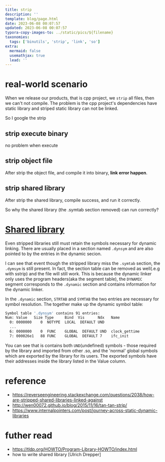 ```yaml
---
title: strip
description: ''
template: blog/page.html
date: 2023-06-08 00:07:57
updated: 2023-06-08 00:07:57
typora-copy-images-to: ../static/pics/${filename}
taxonomies:
  tags: ['binutils', 'strip', 'link', 'so']
extra:
  mermaid: false
  usemathjax: true
  lead: ''
---
```


# real-world scenario

When we release our products, that is cpp project, we `strip` all files, then we can't not compile. The problem is the cpp project's dependencies have static library and striped static library can not be linked.

So I google the strip

## strip execute binary
no problem when execute
## strip object file
After strip the object file, and compile it into binary, **link error happen**.
## strip shared library
After strip the shared library, compile success, and run it correctly.

So why the shared library (the .symtab section removed) can run correctly?

# [Shared library](@/shared_library.md)
Even stripped libraries still must retain the symbols necessary for dynamic linking. There are usually placed in a section named `.dynsym` and are also pointed to by the entries in the dynamic secion.

I can see that event though the stripped library miss the `.symtab` section, the `.dymsym` is still present. In fact, the section table can be removed as well(.e.g with sstrip) and the file will still work. This is because the dynamic linker only uses the program headers(aka the segment table), the `DYNAMIC` segment corresponds to the `.dynamic` section and contains information for the dynamic linker.

In the `.dynamic` section, `STRTAB` and `SYMTAB` the two entries are necessary for symbol resolution. The together make up the dynamic symbol table:
```bash
Symbol table '.dynsym' contains 91 entries:
Num: Value   Size Type     Bind  Vis      Ndx   Name
  0: 0000000    0  NOTYPE  LOCAL  DEFAULT UND
  ...
  6: 0000000    0  FUNC    GLOBAL  DEFAULT UND  clock_gettime
  7: 000026e1   88 FUNC    GLOBAL  DEFAULT 7    ifc_init
```
You can see that is contains both `UND`(undefined) symbols - those required by the library and imported from other .so, and the 'normal' global symbols which are exported by the library for its users. The exported symbols have their addresses inside the library listed in the Value column.

# reference
- https://reverseengineering.stackexchange.com/questions/2038/how-are-stripped-shared-libraries-linked-against
- http://wen00072.github.io/blog/2015/11/16/tan-tan-strip/
- https://www.internalpointers.com/post/journey-across-static-dynamic-libraries

# futher read
- https://tldp.org/HOWTO/Program-Library-HOWTO/index.html
- how to write shared library [Ulrich Drepper]
